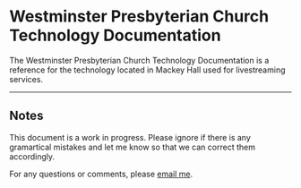 # Westminster Presbyterian Church Technology Documentation

The Westminster Presbyterian Church Technology Documentation is a reference for the technology located in Mackey Hall used for livestreaming services.

--- 

## Notes

This document is a work in progress. Please ignore if there is any gramartical mistakes and let me know so that we can correct them accordingly.


For any questions or comments, please [email me](mailto:jackveney03@gmail.com).
